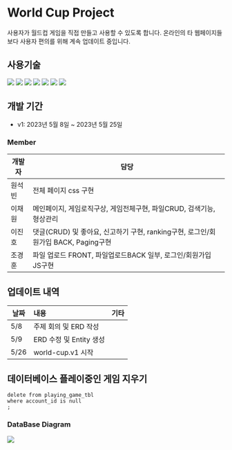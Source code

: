 # World Cup Project


사용자가 월드컵 게임을 직접 만들고 사용할 수 있도록 합니다. 온라인의 타 웹페이지들 보다 사용자 편의를 위해 계속 업데이트 중입니다.


## 사용기술 


<img src="https://img.shields.io/badge/java-007396?style=for-the-badge&logo=java&logoColor=white"> <img src="https://img.shields.io/badge/html5-E34F26?style=for-the-badge&logo=html5&logoColor=white"> <img src="https://img.shields.io/badge/css-1572B6?style=for-the-badge&logo=css3&logoColor=white"> <img src="https://img.shields.io/badge/javascript-F7DF1E?style=for-the-badge&logo=javascript&logoColor=black"> <img src="https://img.shields.io/badge/mariaDB-003545?style=for-the-badge&logo=mariaDB&logoColor=white"> <img src="https://img.shields.io/badge/gradle-02303A?style=for-the-badge&logo=gradle&logoColor=white"> <img src="https://img.shields.io/badge/github-181717?style=for-the-badge&logo=github&logoColor=white">



## 개발 기간

* v1: 2023년 5월 8일 ~ 2023년 5월 25일 

### Member

| 개발자 | 담당          |
|-----|-------------|
| 원석빈 | 전체 페이지 css 구현  |
| 이채원 | 메인페이지, 게임로직구상, 게임전체구현, 파일CRUD, 검색기능, 형상관리    | 
| 이진호 | 댓글(CRUD) 및 좋아요, 신고하기 구현, ranking구현, 로그인/회원가입 BACK, Paging구현 |
| 조경훈 | 파일 업로드 FRONT, 파일업로드BACK 일부, 로그인/회원가입 JS구현     |



## 업데이트 내역

| 날짜  | 내용                 | 기타 |
|-----|:-------------------|:---|
| 5/8 | 주제 회의 및 ERD 작성     |    |
| 5/9 | ERD 수정 및 Entity 생성 |   |
| 5/26 | world-cup.v1 시작  |   |

## 데이터베이스 플레이중인 게임 지우기

```
delete from playing_game_tbl
where account_id is null
;
```


### DataBase Diagram
<img src="../diagram/new ERD.PNG">

